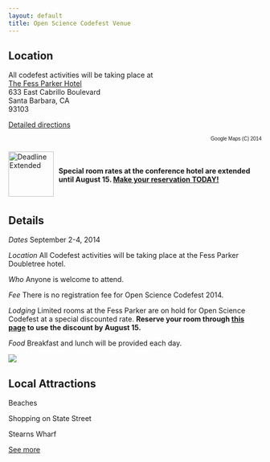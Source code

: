 ```yaml
---
layout: default
title: Open Science Codefest Venue
---
```


<div class="container-fluid featured over-image" id="location">
	<h2>Location</h2>
	<p>All codefest activities will be taking place at  <br/> <a href="https://resweb.passkey.com/Resweb.do?mode=welcome_ei_new&eventID=11642573">The Fess Parker Hotel</a><i class="fa fa-external-link"></i> <br/>
	    633 East Cabrillo Boulevard <br/>
	    Santa Barbara, CA<br/>
	    93103</p>
    	<p><a href="http://www.fessparkersantabarbarahotel.com/map-and-directions/"> Detailed directions</a><i class="fa fa-external-link"></i></p>
		<script type="text/javascript" src="http://maps.google.com/maps/api/js?sensor=false"></script>
		<div>
			<div id="gmap_canvas"></div>
			<style>#gmap_canvas img{max-width:none!important;background:none!important}#maps{width:;font-size:10px;font-family:arial;text-align:right;}</style>
		</div>
		<script src="http://ajax.googleapis.com/ajax/libs/jquery/1.11.1/jquery.min.js"></script>
		<script type="text/javascript">jQuery(document).ready(function(){jQuery('.gmap').hide();jQuery("#maps span").click(function() {var $this = $(this);$this.next("div").fadeToggle();$('.gmap').not($this.next("div")).fadeOut();});});</script>
		<script type="text/javascript"> function init_map(){var myOptions = {zoom:14,center:new google.maps.LatLng(34.4169198,-119.67634700000002),mapTypeId: google.maps.MapTypeId.ROADMAP};map = new google.maps.Map(document.getElementById("gmap_canvas"), myOptions);marker = new google.maps.Marker({map: map,position: new google.maps.LatLng(34.4169198, -119.67634700000002)});google.maps.event.addDomListener(window, 'load', init_map);</script>
		<div id="maps"><span>Google Maps (C) 2014</span></div>		
</div>

<div class="alert alert-info" style="min-height: 95px; margin-top: 20px;">
	<img src="{{ BASE_PATH }}assets/img/deadline-extended.png" alt="Deadline Extended" style="float:left; margin-right: 2%; height: 90px;"/>
	<h4 style="padding-top: 30px;">Special room rates at the conference hotel are extended until August 15. <a href="https://resweb.passkey.com/Resweb.do?mode=welcome_ei_new&eventID=11642573">Make your reservation TODAY!</a></h4>
</div>

<div class="container-fluid featured" id="details">
	<h2>Details</h2>
	<p><em>Dates</em> September 2-4, 2014</p>
	<p><em>Location</em> All Codefest activities will be taking place at the Fess Parker Doubletree hotel.</p>
	<p><em>Who</em> Anyone is welcome to attend.</p>
	<p><em>Fee</em> There is no registration fee for Open Science Codefest 2014.</p>
	<p><em>Lodging</em> Limited rooms at the Fess Parker are on hold for Open Science Codefest at a special discounted rate. <b>Reserve your room through <a href="https://resweb.passkey.com/Resweb.do?mode=welcome_ei_new&eventID=11642573">this page</a> to use the discount by August 15. </b></p>
	<p><em>Food</em> Breakfast and lunch will be provided each day.</p>
</div>

<div class="filler">
	<a href="https://resweb.passkey.com/Resweb.do?mode=welcome_ei_new&eventID=11642573"><img src="{{ BASE_PATH }}assets/img/reserve-aug15.png" /></a>
</div>

<div class="container-fluid featured over-image" id="attractions">
	<h2>Local Attractions</h2>
</div>
<div class="container-fluid featured over-image grid" id="beaches">
	<p>Beaches</p>
</div>
<div class="container-fluid featured over-image grid" id="statest">
	<p>Shopping on State Street</p>
</div>
<div class="container-fluid featured over-image grid" id="stearnswharf">
	<p>Stearns Wharf</p>
</div>
<div class="container-fluid featured grid" id="more-attractions">
	<p><a href="http://www.fessparkersantabarbarahotel.com/discover-santa-barbara/attractions/">See more</a><i class="fa fa-external-link"></i></p>
</div>
